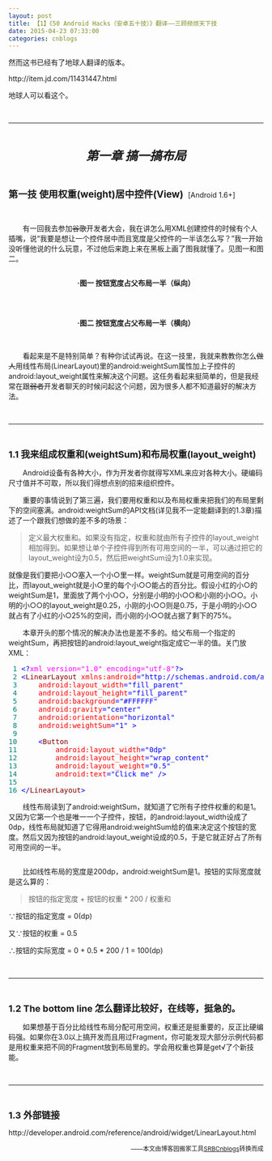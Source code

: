 ```yaml
---
layout: post
title: 【1】《50 Android Hacks（安卓五十技）》翻译——三顾频烦天下技
date: 2015-04-23 07:33:00
categories: cnblogs
---
```


<p>然而这书已经有了地球人翻译的版本。</p>
<p>http://item.jd.com/11431447.html</p>
<p>地球人可以看这个。</p>
<p>&nbsp;</p>
<hr />
<p>&nbsp;</p>
<p style="text-align: center;"><em><span style="font-size: 18pt;"><strong>第一章 搞一搞布局</strong></span></em></p>
<p>&nbsp;</p>
<p><span style="font-size: 14pt;"><strong>第一技 使用权重(weight)居中控件(View)</strong>&nbsp;</span> [Android 1.6+]</p>
<p>&nbsp;</p>
<p>　　有一回我去参加<span style="text-decoration: line-through;">谷歌</span>开发者大会，我在讲怎么用XML创建控件的时候有个人插嘴，说&ldquo;我要是想让一个控件居中而且宽度是父控件的一半该怎么写？&rdquo;我一开始没听懂他说的什么玩意，不过他后来跑上来在黑板上画了图我就懂了。见图一和图二。</p>
<p style="text-align: center;"><img src="http://images.cnitblog.com/blog2015/580469/201504/231447382188700.png" alt="" /></p>
<p style="text-align: center;"><strong>&middot;图一 按钮宽度占父布局一半（纵向）</strong></p>
<p style="text-align: center;"><strong><img src="http://images.cnitblog.com/blog2015/580469/201504/231448240312837.png" alt="" /></strong></p>
<p style="text-align: center;">&nbsp;</p>
<p style="text-align: center;"><strong>&middot;图二&nbsp;<strong>按钮宽度占父布局一半（横向）</strong></strong></p>
<p>&nbsp;</p>
<p>　　看起来是不是特别简单？有种你试试再说。在这一技里，我就来教教你怎么<span style="text-decoration: line-through;">做人</span>用线性布局(LinearLayout)里的android:weightSum属性加上子控件的android:layout_weight属性来解决这个问题。这任务看起来挺简单的，但是我经常在跟<span style="text-decoration: line-through;">弱者</span>开发者聊天的时候问起这个问题，因为很多人都不知道最好的解决方法。</p>
<p>&nbsp;</p>
<hr />
<p>&nbsp;</p>
<p><span style="font-size: 18px;"><strong>1.1 我来组成权重和(weightSum)和布局权重(layout_weight)</strong></span></p>
<p>　　Android设备有各种大小，作为开发者你就得写XML来应对各种大小。硬编码尺寸值并不可取，所以我们得想点别的招来组织控件。</p>
<p>　　重要的事情说到了第三遍，我们要用权重和以及布局权重来把我们的布局里剩下的空间塞满。android:weightSum的API文档(详见我不一定能翻译到的1.3章)描述了一个跟我们想做的差不多的场景：</p>
<blockquote>
<p>定义最大权重和。如果没有指定，权重和就由所有子控件的layout_weight相加得到。如果想让单个子控件得到所有可用空间的一半，可以通过把它的layout_weight设为0.5，然后把weightSum设为1.0来实现。</p>
</blockquote>
<p>就像是我们要把小○○塞入一个小○里一样。weightSum就是可用空间的百分比，而layout_weight就是小○里的每个小○○能占的百分比。假设小红的小○的weightSum是1，里面放了两个小○○，分别是小明的小○○和小刚的小○○。小明的小○○的layout_weight是0.25，小刚的小○○则是0.75，于是小明的小○○就占有了小红的小○25%的空间，而小刚的小○○就占据了剩下的75%。</p>
<p>　　本章开头的那个情况的解决办法也是差不多的。给父布局一个指定的weightSum，再把按钮的android:layout_weight指定成它一半的值。关门放XML：</p>
<div class="cnblogs_code">
<pre><span style="color: #008080;"> 1</span> <span style="color: #0000ff;">&lt;?</span><span style="color: #ff00ff;">xml version="1.0" encoding="utf-8"</span><span style="color: #0000ff;">?&gt;</span>
<span style="color: #008080;"> 2</span> <span style="color: #0000ff;">&lt;</span><span style="color: #800000;">LinearLayout </span><span style="color: #ff0000;">xmlns:android</span><span style="color: #0000ff;">="http://schemas.android.com/apk/res/android"</span>
<span style="color: #008080;"> 3</span> <span style="color: #ff0000;">    android:layout_width</span><span style="color: #0000ff;">="fill_parent"</span>
<span style="color: #008080;"> 4</span> <span style="color: #ff0000;">    android:layout_height</span><span style="color: #0000ff;">="fill_parent"</span>
<span style="color: #008080;"> 5</span> <span style="color: #ff0000;">    android:background</span><span style="color: #0000ff;">="#FFFFFF"</span>
<span style="color: #008080;"> 6</span> <span style="color: #ff0000;">    android:gravity</span><span style="color: #0000ff;">="center"</span>
<span style="color: #008080;"> 7</span> <span style="color: #ff0000;">    android:orientation</span><span style="color: #0000ff;">="horizontal"</span>
<span style="color: #008080;"> 8</span> <span style="color: #ff0000;">    android:weightSum</span><span style="color: #0000ff;">="1"</span> <span style="color: #0000ff;">&gt;</span>
<span style="color: #008080;"> 9</span> 
<span style="color: #008080;">10</span>     <span style="color: #0000ff;">&lt;</span><span style="color: #800000;">Button
</span><span style="color: #008080;">11</span>         <span style="color: #ff0000;">android:layout_width</span><span style="color: #0000ff;">="0dp"</span>
<span style="color: #008080;">12</span> <span style="color: #ff0000;">        android:layout_height</span><span style="color: #0000ff;">="wrap_content"</span>
<span style="color: #008080;">13</span> <span style="color: #ff0000;">        android:layout_weight</span><span style="color: #0000ff;">="0.5"</span>
<span style="color: #008080;">14</span> <span style="color: #ff0000;">        android:text</span><span style="color: #0000ff;">="Click me"</span> <span style="color: #0000ff;">/&gt;</span>
<span style="color: #008080;">15</span> 
<span style="color: #008080;">16</span> <span style="color: #0000ff;">&lt;/</span><span style="color: #800000;">LinearLayout</span><span style="color: #0000ff;">&gt;</span></pre>
</div>
<p>　　线性布局读到了android:weightSum，就知道了它所有子控件权重的和是1。又因为它第一个也是唯一一个子控件，按钮，的android:layout_width设成了0dp，线性布局就知道了它得用android:weightSum给的值来决定这个按钮的宽度。然后又因为按钮的android:layout_weight设成的0.5，于是它就正好占了所有可用空间的一半。</p>
<p><img style="display: block; margin-left: auto; margin-right: auto;" src="http://images.cnitblog.com/blog2015/580469/201504/231526053289998.jpg" alt="" /></p>
<p>　　比如线性布局的宽度是200dp，android:weightSum是1。按钮的实际宽度就是这么算的：</p>
<blockquote>
<p>按钮的指定宽度 + 按钮的权重 * 200 / 权重和</p>
</blockquote>
<p>∵按钮的指定宽度 = 0(dp)</p>
<p>又∵按钮的权重 = 0.5</p>
<p>&there4;按钮的实际宽度 = 0 + 0.5 * 200 / 1 = 100(dp)</p>
<p>&nbsp;</p>
<hr />
<p>&nbsp;</p>
<p><span style="font-size: 18px;"><strong>1.2 The bottom line 怎么翻译比较好，在线等，挺急的。</strong></span></p>
<p>　　如果想基于百分比给线性布局分配可用空间，权重还是挺重要的，反正比硬编码强。如果你在3.0以上搞开发而且用过Fragment，你可能发现大部分示例代码都是用权重来把不同的Fragment放到布局里的。学会用权重也算是get&radic;了个新技能。</p>
<p>&nbsp;</p>
<hr />
<p>&nbsp;</p>
<p><span style="font-size: 18px;"><strong>1.3 外部链接</strong></span></p>
<p>http://developer.android.com/reference/android/widget/LinearLayout.html</p>

<p align=right><span style="font-size: 12px">——本文由博客园搬家工具<a href="https://github.com/mlxy/SRBCnblogs">SRBCnblogs</a>转换而成</span></p>